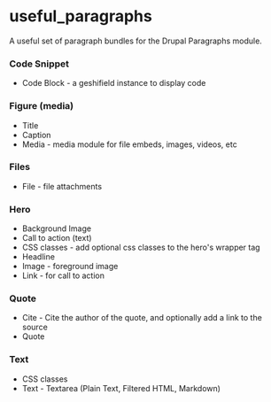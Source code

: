 # useful_paragraphs
A useful set of paragraph bundles for the Drupal Paragraphs module.

### Code Snippet
* Code Block - a geshifield instance to display code

### Figure (media)
* Title
* Caption
* Media - media module for file embeds, images, videos, etc

### Files
* File - file attachments

### Hero
* Background Image
* Call to action (text)
* CSS classes - add optional css classes to the hero's wrapper tag
* Headline
* Image - foreground image
* Link - for call to action

### Quote
* Cite - Cite the author of the quote, and optionally add a link to the source
* Quote

### Text
* CSS classes
* Text - Textarea (Plain Text, Filtered HTML, Markdown)
